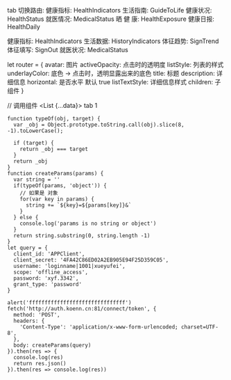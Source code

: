 tab 切换路由:
健康指标: HealthIndicators
生活指南: GuideToLife
健康状况: HealthStatus
就医情况: MedicalStatus
晒 健 康: HealthExposure
健康日报: HealthDaily



健康指标: HealthIndicators
生活数据: HistoryIndicators
体征趋势: SignTrend
体征填写: SignOut
就医状况: MedicalStatus


let router = {
  avatar: 图片
  activeOpacity: 点击时的透明度
  listStyle: 列表的样式
  underlayColor: 底色 -> 点击时，透明显露出来的底色
  title: 标题
  description: 详细信息
  horizontal: 是否水平 默认 true
  listTextStyle: 详细信息样式
  children: 子组件
}

// 调用组件
<List {...data}>
  <View>tab 1</View>
</TabCardView>



    function typeOf(obj, target) {
      var _obj = Object.prototype.toString.call(obj).slice(8, -1).toLowerCase();

      if (target) {
        return _obj === target
      }
      return _obj
    }
    function createParams(params) {
      var string = ''
      if(typeOf(params, 'object')) {
        // 如果是 对象
        for(var key in params) {
          string += `${key}=${params[key]}&`
        }
      } else {
        console.log('params is no string or object')
      }
      return string.substring(0, string.length -1)
    }
    let query = {
      client_id: 'APPClient',
      client_secret: '4FA42C86ED02A2EB905E94F25D359C05',
      username: 'loginname|1001|xueyufei',
      scope: 'offline_access',
      password: 'xyf.3342',
      grant_type: 'password'
    }

    alert('fffffffffffffffffffffffffffffff')
    fetch('http://auth.koenn.cn:81/connect/token', {
      method: 'POST',
      headers: {
        'Content-Type': 'application/x-www-form-urlencoded; charset=UTF-8',
      },
      body: createParams(query)
    }).then(res => {
      console.log(res)
      return res.json()
    }).then(res => console.log(res))